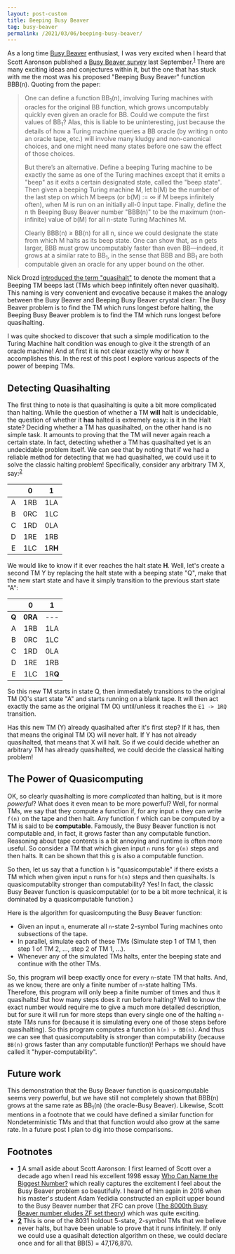 ```yaml
---
layout: post-custom
title: Beeping Busy Beaver
tag: busy-beaver
permalink: /2021/03/06/beeping-busy-beaver/
---
```


As a long time [Busy Beaver](https://en.wikipedia.org/wiki/Busy_beaver) enthusiast, I was very excited when I heard that Scott Aaronson published a [Busy Beaver survey](https://www.scottaaronson.com/blog/?p=4916) last September.<sup id="t1">[1](#f1)</sup> There are many exciting ideas and conjectures within it, but the one that has stuck with me the most was his proposed "Beeping Busy Beaver" function BBB(n). Quoting from the paper:

> One can define a function BB<sub>1</sub>(n), involving Turing machines with oracles for the original BB function, which grows uncomputably quickly even given an oracle for BB. Could we compute the first values of BB<sub>1</sub>? Alas, this is liable to be uninteresting, just because the details of how a Turing machine queries a BB oracle (by writing n onto an oracle tape, etc.) will involve many kludgy and non-canonical choices, and one might need many states before one saw the effect of those choices.
>
> But there’s an alternative. Define a beeping Turing machine to be exactly the same as one of the Turing machines except that it emits a "beep" as it exits a certain designated state, called the "beep state". Then given a beeping Turing machine M, let b(M) be the number of the last step on which M beeps (or b(M) := ∞ if M beeps infinitely often), when M is run on an initially all-0 input tape. Finally, define the n th Beeping Busy Beaver number "BBB(n)" to be the maximum (non-infinite) value of b(M) for all n-state Turing Machines M.
>
> Clearly BBB(n) ≥ BB(n) for all n, since we could designate the state from which M halts as its beep state. One can show that, as n gets larger, BBB must grow uncomputably faster than even BB—indeed, it grows at a similar rate to BB<sub>1</sub>, in the sense that BBB and BB<sub>1</sub> are both computable given an oracle for any upper bound on the other.

Nick Drozd [introduced the term "quasihalt"](https://nickdrozd.github.io/2020/08/13/beeping-busy-beavers.html) to denote the moment that a Beeping TM beeps last (TMs which beep infinitely often never quasihalt). This naming is very convenient and evocative because it makes the analogy between the Busy Beaver and Beeping Busy Beaver crystal clear: The Busy Beaver problem is to find the TM which runs longest before halting, the Beeping Busy Beaver problem is to find the TM which runs longest before quasihalting.

I was quite shocked to discover that such a simple modification to the Turing Machine halt condition was enough to give it the strength of an oracle machine! And at first it is not clear exactly why or how it accomplishes this. In the rest of this post I explore various aspects of the power of beeping TMs.


## Detecting Quasihalting

The first thing to note is that quasihalting is quite a bit more complicated than halting. While the question of whether a TM **will** halt is undecidable, the question of whether it **has** halted is extremely easy: is it in the Halt state? Deciding whether a TM has quasihalted, on the other hand is no simple task. It amounts to proving that the TM will never again reach a certain state. In fact, detecting whether a TM has quasihalted yet is an undecidable problem itself. We can see that by noting that if we had a reliable method for detecting that we had quasihalted, we could use it to solve the classic halting problem! Specifically, consider any arbitrary TM X, say:<sup id="t2">[2](#f2)</sup>

  |     |  0  |  1  |
  | :-: | :-: | :-: |
  |  A  | 1RB | 1LA |
  |  B  | 0RC | 1LC |
  |  C  | 1RD | 0LA |
  |  D  | 1RE | 1RB |
  |  E  | 1LC | 1R**H** |

We would like to know if it ever reaches the halt state **H**. Well, let's create a second TM Y by replacing the halt state with a beeping state "Q", make that the new start state and have it simply transition to the previous start state "A":

  |     |  0  |  1  |
  | :-: | :-: | :-: |
  | **Q** | **0RA** | --- |
  |  A  | 1RB | 1LA |
  |  B  | 0RC | 1LC |
  |  C  | 1RD | 0LA |
  |  D  | 1RE | 1RB |
  |  E  | 1LC | 1R**Q** |

So this new TM starts in state Q, then immediately transitions to the original TM (X)'s start state "A" and starts running on a blank tape. It will then act exactly the same as the original TM (X) until/unless it reaches the `E1 -> 1RQ` transition.

Has this new TM (Y) already quasihalted after it's first step? If it has, then that means the original TM (X) will never halt. If Y has not already quasihalted, that means that X will halt. So if we could decide whether an arbitrary TM has already quasihalted, we could decide the classical halting problem!


## The Power of Quasicomputing

OK, so clearly quasihalting is more _complicated_ than halting, but is it more _powerful_? What does it even mean to be more powerful? Well, for normal TMs, we say that they compute a function if, for any input `n` they can write `f(n)` on the tape and then halt. Any function `f` which can be computed by a TM is said to be **computable**. Famously, the Busy Beaver function is not computable and, in fact, it grows faster than any computable function. Reasoning about tape contents is a bit annoying and runtime is often more useful. So consider a TM that which given input `n` runs for `g(n)` steps and then halts. It can be shown that this `g` is also a computable function.

So then, let us say that a function `h` is "quasicomputable" if there exists a TM which when given input `n` runs for `h(n)` steps and then quasihalts. Is quasicomputablity stronger than computability? Yes! In fact, the classic Busy Beaver function is quasicomputable! (or to be a bit more technical, it is dominated by a quasicomputable function.)

Here is the algorithm for quasicomputing the Busy Beaver function:
* Given an input `n`, enumerate all `n`-state 2-symbol Turing machines onto subsections of the tape.
* In parallel, simulate each of these TMs (Simulate step 1 of TM 1, then step 1 of TM 2, ..., step 2 of TM 1, ...).
* Whenever any of the simulated TMs halts, enter the beeping state and continue with the other TMs.

So, this program will beep exactly once for every `n`-state TM that halts. And, as we know, there are only a finite number of `n`-state halting TMs. Therefore, this program will only beep a finite number of times and thus it quasihalts! But how many steps does it run before halting? Well to know the exact number would require me to give a much more detailed description, but for sure it will run for more steps than every single one of the halting `n`-state TMs runs for (because it is simulating every one of those steps before quasihalting). So this program computes a function `h(n) > BB(n)`. And thus we can see that quasicomputablity is stronger than computability (because `BB(n)` grows faster than any computable function)! Perhaps we should have called it "hyper-computability".


## Future work

This demonstration that the Busy Beaver function is quasicomputable seems very powerful, but we have still not completely shown that BBB(n) grows at the same rate as BB<sub>1</sub>(n) (the oracle-Busy Beaver). Likewise, Scott mentions in a footnote that we could have defined a similar function for Nondeterministic TMs and that that function would also grow at the same rate. In a future post I plan to dig into those comparisons.


## Footnotes

* <b id="f1">[1](#t1)</b> A small aside about Scott Aaronson: I first learned of Scott over a decade ago when I read his excellent 1998 essay [Who Can Name the Biggest Number?](https://www.scottaaronson.com/writings/bignumbers.html) which really captures the excitement I feel about the Busy Beaver problem so beautifully. I heard of him again in 2016 when his master's student Adam Yedidia constructed an explicit upper bound to the Busy Beaver number that ZFC can prove ([The 8000th Busy Beaver number eludes ZF set theory](https://www.scottaaronson.com/blog/?p=2725)) which was quite exciting.
* <b id="f2">[2](#t2)</b> This is one of the 8031 holdout 5-state, 2-symbol TMs that we believe never halts, but have been unable to prove that it runs infinitely. If only we could use a quasihalt detection algorithm on these, we could declare once and for all that BB(5) = 47,176,870.
